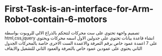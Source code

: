 # First-Task-is-an-interface-for-Arm-Robot-contain-6-motors
تصميم واجهة تحتوي على ست محركات لتتحكم بالذراع الالي للروبوت بواسطة html,css,jquery انشاء قاعدة بيانات تحتوي على جدولين الاول اسمه محركات ويحتوي على 7 اعمدة عمود خاص برقم التعرفة والاعمدة الست الاخرى خاصة بالمحركات الجدول الثاني يحتوي على عمودين عمود خاص بالتعرفة والعمود الثاني للتشغيل والايقاف
